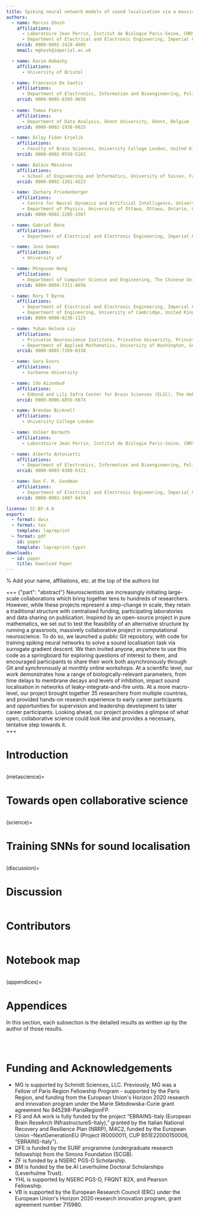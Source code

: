 ```yaml
---
title: Spiking neural network models of sound localisation via a massively collaborative process
authors:
  - name: Marcus Ghosh
    affiliations:
      - Laboratoire Jean Perrin, Institut de Biologie Paris-Seine, CNRS, Sorbonne Université, Paris, France
      - Department of Electrical and Electronic Engineering, Imperial College London, United Kingdom
    orcid: 0000-0002-2428-4605
    email: mghosh@imperial.ac.uk

  - name: Karim Habashy
    affiliations: 
      - University of Bristol

  - name: Francesco De Santis
    affiliations:
      - Department of Electronics, Information and Bioengineering, Politecnico di Milano, Milano, Italy
    orcid: 0009-0005-8393-9658
    
  - name: Tomas Fiers
    affiliations: 
      - Department of Data Analysis, Ghent University, Ghent, Belgium
    orcid: 0000-0002-1938-6025

  - name: Dilay Fidan Erçelik 
    affiliations: 
      - Faculty of Brain Sciences, University College London, United Kingdom
    orcid: 0000-0002-9550-5161 

  - name: Balázs Mészáros
    affiliations: 
      - School of Engineering and Informatics, University of Sussex, Falmer, Brighton, United Kingdom
    orcid: 0000-0002-1261-4523

  - name: Zachary Friedenberger
    affiliations:
      - Centre for Neural Dynamics and Artificial Intelligence, University of Ottawa, Ottawa, Ontario, Canada
      - Department of Physics, University of Ottawa, Ottawa, Ontario, Canada
    orcid: 0000-0002-2205-3387

  - name: Gabriel Béna
    affiliations:
      - Department of Electrical and Electronic Engineering, Imperial College London, United Kingdom

  - name: Jose Gomes
    affiliations:
      - University of

  - name: Mingxuan Hong
    affiliations: 
      - Department of Computer Science and Engineering, The Chinese University of Hong Kong, Hong Kong SAR, China
    orcid: 0009-0004-7311-8656 

  - name: Rory T Byrne
    affiliations: 
      - Department of Electrical and Electronic Engineering, Imperial College London, United Kingdom
      - Department of Engineering, University of Cambridge, United Kingdom
    orcid: 0009-0000-6236-1125 

  - name: Yuhan Helena Liu
    affiliations: 
      - Princeton Neuroscience Institute, Princeton University, Princeton, NJ, USA
      - Department of Applied Mathematics, University of Washington, Seattle, WA, USA
    orcid: 0000-0001-7269-8338         

  - name: Sara Evers 
    affiliations:
      - Sorbonne University

  - name: Ido Aizenbud
    affiliations:
      - Edmond and Lily Safra Center for Brain Sciences (ELSC), The Hebrew University of Jerusalem, Jerusalem 91904, Israel
    orcid: 0009-0006-6855-567X

  - name: Brendan Bicknell  
    affiliations: 
      - University College London

  - name: Volker Bormuth
    affiliations: 
      - Laboratoire Jean Perrin, Institut de Biologie Paris-Seine, CNRS, Sorbonne Université, Paris, France

  - name: Alberto Antonietti
    affiliations:
      - Department of Electronics, Information and Bioengineering, Politecnico di Milano, Milano, Italy
    orcid: 0000-0003-0388-6321

  - name: Dan F. M. Goodman
    affiliations:
      - Department of Electrical and Electronic Engineering, Imperial College London, United Kingdom
    orcid: 0000-0003-1007-6474

license: CC-BY-4.0
export:
  - format: docx
  - format: tex
    template: lapreprint
  - format: pdf
    id: paper
    template: lapreprint-typst
downloads:
  - id: paper
    title: Download Paper
---
```


% Add your name, affiliations, etc. at the top of the authors list


+++ {"part": "abstract"}
Neuroscientists are increasingly initiating large-scale collaborations which bring together tens to hundreds of researchers. However, while these projects represent a step-change in scale, they retain a traditional structure with centralised funding, participating laboratories and data sharing on publication. Inspired by an open-source project in pure mathematics, we set out to test the feasibility of an alternative structure by running a grassroots, massively collaborative project in computational neuroscience. To do so, we launched a public Git repository, with code for training spiking neural networks to solve a sound localisation task via surrogate gradient descent. We then invited anyone, anywhere to use this code as a springboard for exploring questions of interest to them, and encouraged participants to share their work both asynchronously through Git and synchronously at monthly online workshops. At a scientific level, our work demonstrates how a range of biologically-relevant parameters, from time delays to membrane decays and levels of inhibition, impact sound localisation in networks of leaky-integrate-and-fire units. At a more macro-level, our project brought together 35 researchers from multiple countries, and provided hands-on research experience to early career participants and opportunities for supervision and leadership development to later career participants. Looking ahead, our project provides a glimpse of what open, collaborative science could look like and provides a necessary, tentative step towards it.  
+++

# Introduction

```{include} sections/intro.md
```

(metascience)=
# Towards open collaborative science 

```{include} sections/meta_science.md
```

(science)=
# Training SNNs for sound localisation

```{include} sections/science.md
```

(discussion)=
# Discussion

```{include} sections/discussion.md
```

# Contributors

```{include} sections/contributor_table.md
```

# Notebook map

```{include} sections/notebook_map.md
```

(appendices)=
# Appendices

In this section, each subsection is the detailed results as written up by the author of those results.

```{include} sections/basicmodel/basicmodel.md
```

```{include} sections/new_inh_model/inhibition_model.md
```

```{include} sections/delays/Delays.md
```

# Funding and Acknowledgements

* MG is supported by Schmidt Sciences, LLC. Previously, MG was a Fellow of Paris Region Fellowship Program - supported by the Paris Region, and funding from the European Union's Horizon 2020 research and innovation program under the Marie Skłodowska-Curie grant agreement No 945298-ParisRegionFP.  
* FS and AA work is fully funded by the project “EBRAINS-Italy (European Brain ReseArch INfrastructureS-Italy),” granted by the Italian National Recovery and Resilience Plan (NRRP), M4C2, funded by the European Union –NextGenerationEU (Project IR0000011, CUP B51E22000150006, “EBRAINS-Italy”).
* DFE is funded by the SURF programme (undergraduate research fellowship) from the Simons Foundation (SCGB). 
* ZF is funded by a NSERC PGS-D Scholarship. 
* BM is funded by the be.AI Leverhulme Doctoral Scholarships (Leverhulme Trust).
* YHL is supported by NSERC PGS-D, FRQNT B2X, and Pearson Fellowship.
* VB is supported by the European Research Council (ERC) under the European Union's Horizon 2020 research innovation program, grant agreement number 715980.
